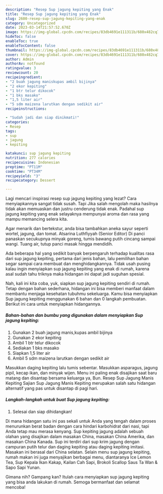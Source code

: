 ```yaml
---
description: "Resep Sup jagung kepiting yang Enak"
title: "Resep Sup jagung kepiting yang Enak"
slug: 2600-resep-sup-jagung-kepiting-yang-enak
category: Uncategorized
date: 2023-03-14T21:57:52.670Z
image: https://img-global.cpcdn.com/recipes/83db4691e111311b/680x482cq70/sup-jagung-kepiting-foto-resep-utama.jpg
hideToc: false
enableToc: true
enableTocContent: false
thumbnail: https://img-global.cpcdn.com/recipes/83db4691e111311b/680x482cq70/sup-jagung-kepiting-foto-resep-utama.jpg
cover: https://img-global.cpcdn.com/recipes/83db4691e111311b/680x482cq70/sup-jagung-kepiting-foto-resep-utama.jpg
author: Admin
authorAv: notfound
ratingvalue: 3
reviewcount: 20
recipeingredient:
- "2 buah jagung maniskupas ambil bijinya"
- "2 ekor kepiting"
- "1 btr telur dikocok"
- "1 bks masako"
- "1,5 liter air"
- "5 sdm maizena larutkan dengan sedikit air"
recipeinstructions:

- "Sudah jadi dan siap dinikmati!"
categories:
- Resep
tags:
- sup
- jagung
- kepiting

katakunci: sup jagung kepiting 
nutrition: 277 calories
recipecuisine: Indonesian
preptime: "PT11M"
cooktime: "PT34M"
recipeyield: "3"
recipecategory: Dessert

---
```



Lagi mencari inspirasi resep sup jagung kepiting yang lezat? Cara menyiapkannya sangat tidak susah. Tapi Jika salah mengolah maka hasilnya tidak akan memuaskan dan justru cenderung tidak enak. Padahal sup jagung kepiting yang enak selayaknya mempunyai aroma dan rasa yang mampu memancing selera kita.


Agar menarik dan bertekstur, anda bisa tambahkan aneka sayur seperti wortel, jagung, dan tomat. Atsarina Luthfiyyah (Senior Editor) Di panci panaskan secukupnya minyak goreng, tumis bawang putih cincang sampai wangi. Tuang air, tutup panci masak hingga mendidih.

Ada beberapa hal yang sedikit banyak berpengaruh terhadap kualitas rasa dari sup jagung kepiting, pertama dari jenis bahan, lalu pemilihan bahan segar sampai cara membuat dan menghidangkannya. Tidak usah pusing kalau ingin menyiapkan sup jagung kepiting yang enak di rumah, karena asal sudah tahu triknya maka hidangan ini dapat jadi suguhan spesial.


Nah, kali ini kita coba, yuk, siapkan sup jagung kepiting sendiri di rumah. Tetap dengan bahan sederhana, hidangan ini bisa memberi manfaat dalam membantu menjaga kesehatan tubuhmu sekeluarga. Kamu bisa menyiapkan Sup jagung kepiting menggunakan 6 bahan dan 0 langkah pembuatan. Berikut ini cara untuk menyiapkan hidangannya.

<!--inarticleads1-->

##### Bahan-bahan dan bumbu yang digunakan dalam menyiapkan Sup jagung kepiting:

1. Gunakan 2 buah jagung manis,kupas ambil bijinya
1. Gunakan 2 ekor kepiting
1. Ambil 1 btr telur dikocok
1. Sediakan 1 bks masako
1. Siapkan 1,5 liter air
1. Ambil 5 sdm maizena larutkan dengan sedikit air


Masukkan daging kepiting lalu tumis sebentar. Masukkan asparagus, jagung pipil, kecap ikan, dan minyak wijen. Menu ini paling enak disajikan saat baru matang dan disantap bersama keluarga ya, Bun. Resep Sup Jagung Manis Kepiting Sajian Sup Jagung Manis Kepiting merupakan salah satu hidangan alternatif yang pas untuk disantap di pagi hari. 

<!--inarticleads2-->

##### Langkah-langkah untuk buat Sup jagung kepiting:


1. Selesai dan siap dihidangkan!

Di mana hidangan satu ini pas sekali untuk Anda yang tengah dalam proses menurunkan berat badan dengan cara hindari karbohidrat dari nasi, tapi Anda tetap mau merasa kenyang. Sup kepiting jagung adalah sebuah olahan yang disajikan dalam masakan China, masakan China Amerika, dan masakan China Kanada. Sup ini terdiri dari sup krim jagung dengan campuran putih telur dan daging kepiting atau daging kepiting imitasi. Masakan ini berasal dari China selatan. Selain menu sup jagung kepiting, rumah makan ini juga menyajikan berbagai menu, diantaranya Ice Lemon Tea, Sup Kepala Ikan Kakap, Kailan Cah Sapi, Brokoli Scallop Saus Ta Wan &amp; Sapo Sapi Yunan. 

Gimana nih? Gampang kan? Itulah cara menyiapkan sup jagung kepiting yang bisa anda lakukan di rumah. Semoga bermanfaat dan selamat mencoba!
